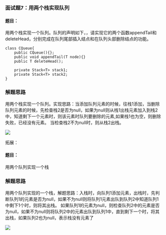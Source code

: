 ### 面试题7：用两个栈实现队列
#### 题目：
用两个栈实现一个队列。队列的声明如下，，请实现它的两个函数appendTail和deleteHead，分别完成在队列尾部插入结点和在队列头部删除结点的功能。
```
class CQueue{
	public CQueue(){};
	public void appendTail(T node){}
	public T deleteHead();
	
	private Stack<T> stack1;
	private Stack<T> stack2;
}
```

### 解题思路
用两个栈实现一个队列。实现思路：当添加队列元素的时候，往栈1添加，当删除队列元素的时候，先检查栈2是否为null，如果为null则从栈1出栈元素加入到栈2中，知道剩下一个元素时，则该元素时队列要删除的元素,如果栈1也为空，则删除失败，已经没有元素。
当检查栈2不为null时，则从栈2出栈。

<img src='https://raw.githubusercontent.com/KANLON/algorithmDemo/master/image/queue_with_stacks.PNG'>

拓展：

#### 题目：
用两个队列实现一个栈


### 解题思路
用两个队列实现的一个栈，解题思路：入栈时，向队列1添加元素，出栈时，先判断队列1的元素是否为null，如果不为null则将队列1元素出队到队列2中知道队列1中剩下1个时，则将其出栈。
 如果队列1的元素为null，则检查队列2中的元素是否为null，如果不为null则将队列2中的元素出队到队列1中，直到剩下一个时，将其出栈，如果队列2也为null，表示栈没有元素了
 
 <img src='https://raw.githubusercontent.com/KANLON/algorithmDemo/master/image/stack_with_queues.PNG'>

 
 